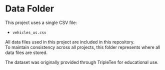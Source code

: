 # Data Folder

This project uses a single CSV file:

- `vehicles_us.csv`

All data files used in this project are included in this repository.  
To maintain consistency across all projects, this folder represents where all data files are stored.

The dataset was originally provided through TripleTen for educational use.
